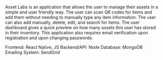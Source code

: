 Asset Labs is an application that allows the user to manage their assets in a simple and user friendly way. The user can scan QR codes for items and add them without needing to manually type any item information. The user can also add manually, delete, edit, and search for items. The user dashboard gives a quick preview on how many assets this user has stored in their inventory. This application also requires email verification upon registration and upon changing passwords.

Frontend: React Native, JS
Backend/API: Node
Database: MongoDB
Emailing System: SendGrid
